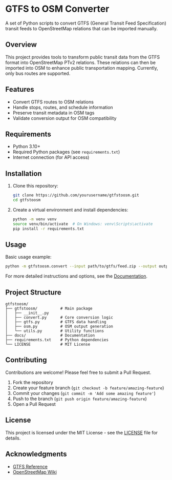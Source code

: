 # GTFS to OSM Converter

A set of Python scripts to convert GTFS (General Transit Feed Specification) transit feeds to OpenStreetMap relations that can be imported manually.

## Overview

This project provides tools to transform public transit data from the GTFS format into OpenStreetMap PTv2 relations. These relations can then be imported into OSM to enhance public transportation mapping. Currently, only bus routes are supported.

## Features

- Convert GTFS routes to OSM relations
- Handle stops, routes, and schedule information
- Preserve transit metadata in OSM tags
- Validate conversion output for OSM compatibility

## Requirements

- Python 3.10+
- Required Python packages (see `requirements.txt`)
- Internet connection (for API access)

## Installation

1. Clone this repository:

   ```bash
   git clone https://github.com/yourusername/gtfstoosm.git
   cd gtfstoosm
   ```

2. Create a virtual environment and install dependencies:
   ```bash
   python -m venv venv
   source venv/bin/activate  # On Windows: venv\Scripts\activate
   pip install -r requirements.txt
   ```

## Usage

Basic usage example:

```bash
python -m gtfstoosm.convert --input path/to/gtfs/feed.zip --output output.osc
```

For more detailed instructions and options, see the [Documentation](docs/usage.md).

## Project Structure

```
gtfstoosm/
├── gtfstoosm/          # Main package
│   ├── __init__.py
│   ├── convert.py      # Core conversion logic
│   ├── gtfs.py         # GTFS data handling
│   ├── osm.py          # OSM output generation
│   └── utils.py        # Utility functions
├── docs/               # Documentation
├── requirements.txt    # Python dependencies
└── LICENSE             # MIT License
```

## Contributing

Contributions are welcome! Please feel free to submit a Pull Request.

1. Fork the repository
2. Create your feature branch (`git checkout -b feature/amazing-feature`)
3. Commit your changes (`git commit -m 'Add some amazing feature'`)
4. Push to the branch (`git push origin feature/amazing-feature`)
5. Open a Pull Request

## License

This project is licensed under the MIT License - see the [LICENSE](LICENSE) file for details.

## Acknowledgments

- [GTFS Reference](https://developers.google.com/transit/gtfs/reference)
- [OpenStreetMap Wiki](https://wiki.openstreetmap.org/wiki/Public_transport)

